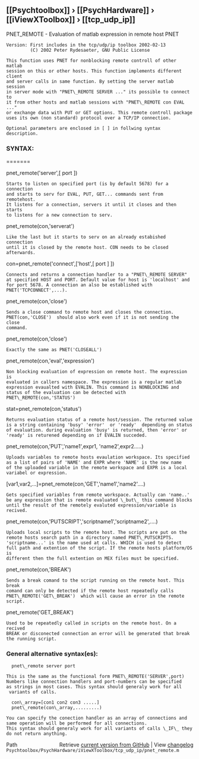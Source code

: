 ## [[Psychtoolbox]] &#8250; [[PsychHardware]] &#8250; [[iViewXToolbox]] &#8250; [[tcp_udp_ip]]

PNET\_REMOTE   - Evaluation of matlab expression in remote host PNET  
  
    Version: First includes in the tcp/udp/ip toolbox 2002-02-13  
             (C) 2002 Peter Rydesaeter, GNU Public License   
  
    This function uses PNET for nonblocking remote controll of other matlab   
    session on this or other hosts. This function implements different client  
    and server calls in same function. By setting the server matlab session  
    in server mode with "PNET\_REMOTE SERVER ..." its possible to connect to  
    it from other hosts and matlab sessions with "PNET\_REMOTE con EVAL ..."  
    or exchange data with PUT or GET options. This remote controll package  
    uses its own (non standard) protocol over a TCP/IP connection.  
  
    Optional parameters are enclosed in [ ] in follwing syntax description.  
  
###  SYNTAX:  
 =======    
  
 pnet\_remote('server',[ port ])  
  
    Starts to listen on specified port (is by default 5678) for a connection  
    and starts to serv for EVAL, PUT, GET... commands sent from remotehost.  
    It listens for a connection, servers it until it closes and then starts  
    to listens for a new connection to serv.  
  
 pnet\_remote(con,'serverat')  
  
    Like the last but it starts to serv on an already estabished connection  
    until it is closed by the remote host. CON needs to be closed afterwards.  
  
 con=pnet\_remote('connect',['host',[ port ] ])  
  
    Connects and returns a connection handler to a "PNET\_REMOTE SERVER"  
    at specified HOST and PORT. Default value for host is 'localhost' and  
    for port 5678. A connection an also be established with  
    PNET('TCPCONNECT',...).   
  
 pnet\_remote(con,'close')  
  
    Sends a close command to remote host and closes the connection.  
    PNET(con,'CLOSE')  should also work even if it is not sending the close  
    command.  
  
 pnet\_remote(con,'close')  
  
    Exactly the same as PNET('CLOSEALL')  
  
 pnet\_remote(con,'eval','expression')  
  
    Non blocking evaluation of expression on remote host. The expression is  
    evaluated in callers namespace. The expression is a regular matlab  
    expression evaualted with EVALIN. This command is NONBLOCKING and  
    status of the evaluation can be detected with PNET\_REMOTE(con,'STATUS')  
  
 stat=pnet\_remote(con,'status')  
  
    Returns evaluation status of a remote host/session. The returned value  
    is a string containing 'busy' 'error'  or 'ready'  depending on status  
    of evaluation. during evaluation 'busy' is returned, then 'error' or  
    'ready' is returened depending on if EVALIN succeded.  
  
 pnet\_remote(con,'PUT','name1',expr1, 'name2',expr2.....)  
  
    Uploads variables to remote hosts evaulation workspace. Its specified  
    as a list of pairs of 'NAME' and EXPR where 'NAME' is the new name  
    of the uploaded variable in the remote workspace and EXPR is a local  
    variabel or expression.  
  
 [var1,var2,...]=pnet\_remote(con,'GET','name1','name2'....)  
  
    Gets specified variables from remote workspace. Actually can 'name..'  
    be any expression that is remote evaluated \_but\_ this command blocks  
    until the result of the remotely evaluted expression/variable is    
    recived.  
  
 pnet\_remote(con,'PUTSCRIPT','scriptname1','scriptname2',....)  
  
    Uploads local scripts to the remote host. The scripts are put on the   
    remote hosts search path in a directory named PNET\_PUTSCRIPTS.  
    'scriptname...' is the name used at calls. WHICH is used to detect  
    full path and extention of the script. If the remote hosts platform/OS is  
    different then the full extention on MEX files must be specified.  
  
 pnet\_remote(con,'BREAK')  
  
    Sends a break comand to the script running on the remote host. This break  
    comand can only be detected if the remote host repeatedly calls  
    PNET\_REMOTE('GET\_BREAK')  which will cause an error in the remote script.  
  
 pnet\_remote('GET\_BREAK')    
  
    Used to be repeatedly called in scripts on the remote host. On a recived  
    BREAK or disconected connection an error will be generated that break  
    the running script.  
  
###  General alternative syntax(es):  
  
      pnet\_remote server port  
  
    This is the same as the functional form PNET\_REMOTE('SERVER',port)   
    Numbers like connection handlers and port-numbers can be specified  
    as strings in most cases. This syntax should generaly work for all  
     variants of calls.  
  
      con\_array=[con1 con2 con3 .....]  
      pnet\_remote(con\_array,.........)  
  
    You can specify the conection handler as an array of connections and  
    same operation will be performed for all connections.  
    This syntax should generaly work for all variants of calls \_IF\_ they    
    do not return anything.  
  




<div class="code_header" style="text-align:right;">
  <span style="float:left;">Path&nbsp;&nbsp;</span> <span class="counter">Retrieve <a href=
  "https://raw.github.com/Psychtoolbox-3/Psychtoolbox-3/beta/Psychtoolbox/PsychHardware/iViewXToolbox/tcp_udp_ip/pnet_remote.m">current version from GitHub</a> | View <a href=
  "https://github.com/Psychtoolbox-3/Psychtoolbox-3/commits/beta/Psychtoolbox/PsychHardware/iViewXToolbox/tcp_udp_ip/pnet_remote.m">changelog</a></span>
</div>
<div class="code">
  <code>Psychtoolbox/PsychHardware/iViewXToolbox/tcp_udp_ip/pnet_remote.m</code>
</div>

